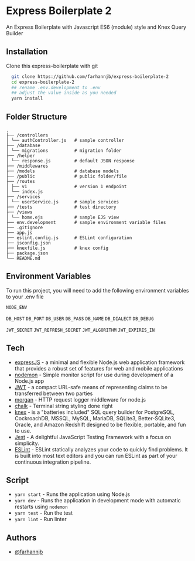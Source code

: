 # Express Boilerplate 2

An Express Boilerplate with Javascript ES6 (module) style and Knex Query Builder

## Installation

Clone this express-boilerplate with git

```bash
  git clone https://github.com/farhannjb/express-boilerplate-2
  cd express-boilerplate-2
  ## rename .env.development to .env
  ## adjust the value inside as you needed
  yarn install
```

## Folder Structure

```
.
├── /controllers
│ └── authController.js   # sample controller
├── /database
│ └── migrations          # migration folder
├── /helper
│ └── response.js         # default JSON response
├── /middlewares
├── /models               # database models
├── /public               # public folder/file
├── /routes
│ ├── v1                  # version 1 endpoint
│ └── index.js
├── /services
│ └── userService.js      # sample services
├── /tests                # test directory
├── /views
│ └── home.ejs            # sample EJS view
├── env.development       # sample environment variable files
├── .gitignore
├── app.js
├── eslint.config.js      # ESLint configuration
├── jsconfig.json
├── knexfile.js           # knex config
├── package.json
└── README.md
```

## Environment Variables

To run this project, you will need to add the following environment variables to your .env file

`NODE_ENV`

`DB_HOST`
`DB_PORT`
`DB_USER`
`DB_PASS`
`DB_NAME`
`DB_DIALECT`
`DB_DEBUG`

`JWT_SECRET`
`JWT_REFRESH_SECRET`
`JWT_ALGORITHM`
`JWT_EXPIRES_IN`

## Tech

- [expressJS](https://expressjs.com/) - a minimal and flexible Node.js web application framework that provides a robust set of features for web and mobile applications
- [nodemon](https://nodemon.io/) - Simple monitor script for use during development of a Node.js app
- [JWT](https://jwt.io/) - a compact URL-safe means of representing claims to be transferred between two parties
- [morgan](https://github.com/expressjs/morgan) - HTTP request logger middleware for node.js
- [chalk](https://github.com/chalk/chalk#readme) - Terminal string styling done right
- [knex](https://knexjs.org/) - is a "batteries included" SQL query builder for PostgreSQL, CockroachDB, MSSQL, MySQL, MariaDB, SQLite3, Better-SQLite3, Oracle, and Amazon Redshift designed to be flexible, portable, and fun to use.
- [Jest](https://jestjs.io) - A delightful JavaScript Testing Framework with a focus on simplicity.
- [ESLint](https://eslint.org/) - ESLint statically analyzes your code to quickly find problems. It is built into most text editors and you can run ESLint as part of your continuous integration pipeline.

## Script

- `yarn start` - Runs the application using Node.js
- `yarn dev` - Runs the application in development mode with automatic restarts using `nodemon`
- `yarn test` - Run the test
- `yarn lint` - Run linter

## Authors

- [@farhannjb](https://github.com/farhannjb)
